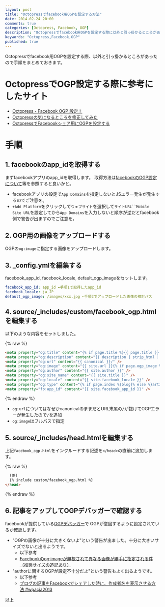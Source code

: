 ```yaml
---
layout: post
title: "Octopressでfacebook用OGPを設定する方法"
date: 2014-02-24 20:00
comments: true
categories: [Octopress, Facebook, OGP]
description: "Octopressでfacebook用OGPを設定する際に以外と引っ掛かるところがあったので共有します。"
keywords: "Octopress,Facebook,OGP"
published: true
---
```


Octopressでfacebook用OGPを設定する際、以外と引っ掛かるところがあったので手順をまとめておきます。

# OctopressでOGP設定する際に参考にしたサイト
* [Octopress - Facebook OGP 設定！](http://www.mk-mode.com/octopress/2012/12/31/octopress-facebook-ogp/)
* [Octopressの気になるところを修正してみた](http://www.sankitch.me/blog/2012/05/09/octopress-customize/)
* [OctopressでFacebookシェア用にOGPを設定する](http://morizyun.github.io/blog/octopress-facebook-ogp-upgrade/)

# 手順

## 1. facebookのapp_idを取得する
まずfacebookアプリのapp_idを取得します。
取得方法は[facebookのOGP設定について](http://www.issun.com/blog/ogp/)等を参照すると良いかと。

* facebookアプリの設定で`App Domains`を指定しないとJSエラー発生が発生するのでご注意を。
* `+Add Platform`をクリックして`ウェブサイト`を選択して`サイトURL``Mobile Site URL`を設定してから`App Domains`を入力しないと順序が逆だとfacebook側で警告が出ますのでご注意を。

## 2. OGP用の画像をアップロードする
OGPの`og:image`に指定する画像をアップロードします。

## 3. _config.ymlを編集する
facebook_app_id, facebook_locale, default_ogp_imageをセットします。

``` yaml _config.yml
facebook_app_id: app_id ←手順1で取得したapp_id
facebook_locale: ja_JP
default_ogp_image: /images/xxx.jpg ←手順2でアップロードした画像の相対パス
```

## 4. source/_includes/custom/facebook_ogp.htmlを編集する
以下のような内容をセットしました。

{% raw %}
``` html source/_includes/custom/facebook_ogp.html
<meta property="og:title" content="{% if page.title %}{{ page.title }} - {% endif %}{{ site.title }}" />
<meta property="og:description" content="{{ description | strip_html | condense_spaces | truncate:150 }}" />
<meta property="og:url" content="{{ canonical }}/" />
<meta property="og:image" content="{{ site.url }}{% if page.ogp_image %}{{ page.ogp_image }}{% else %}{{ site.default_ogp_image }}{% endif %}" />
<meta property="og:author" content="{{ site.author }}" />
<meta property="og:site_name" content="{{ site.title }}" />
<meta property="og:locale" content="{{ site.facebook_locale }}" />
<meta property="og:type" content="{% if page.index %}blog{% else %}article{% endif %}" />
<meta property="fb:app_id" content="{{ site.facebook_app_id }}" />
```
{% endraw %}

* `og:url`についてはなぜかcanonicalのままだとURL末尾の`/`が抜けてOGPエラーが発生したので`/`を追加
* `og:image`はフルパスで指定

## 5. source/_includes/head.htmlを編集する
上記`facebook_ogp.html`をインクルードする記述を`</head>`の直前に追加します。

{% raw %}
``` html source/_includes/head.html
  (略)
  {% include custom/facebook_ogp.html %}
</head>
```
{% endraw %}

## 6. 記事をアップしてOGPデバッガーで確認する
facebookが提供している[OGPデバッガー](https://developers.facebook.com/tools/debug)で
OGPが意図するように設定されているか確認します。

* "OGPの画像が十分に大きくないよ"という警告が出ました。十分に大きいサイズでないと出るようです。
  - 以下参考
  - [Facebookのog:imageが無視されて異なる画像が勝手に指定される件（推奨サイズの追記あり）](http://ore.hatenablog.jp/entry/2013/02/24/185923)
* "authorに関するOGPが設定不十分だよ"という警告もよく出るようです。
  - 以下参考
  - [ブログの記事をFacebookでシェアした時に、作成者名を表示させる方法 #wpacja2013](http://mekemoke.jp/2013/12/1319.html)

以上
